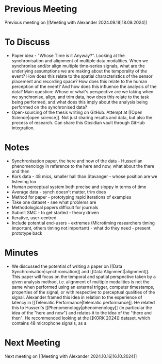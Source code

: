 # **Previous Meeting**

Previous meeting on [[Meeting with Alexander 2024.09.18|18.09.2024]]

# **To Discuss**

- Paper idea - "Whose Time is it Anyway?". Looking at the synchronisation and alignment of multiple data modalities. When we synchronise and/or align multiple time-series signals, what are the underlying assumptions we are making about the temporality of the event? How does this relate to the spatial characteristics of the sensor placement and recording space? How does this relate to the human perception of the event? And how does this influence the analysis of the data? Main question: Whose or what's perspective are we taking when we synchronise, align, and trim data, how does this relate to the task being performed, and what does this imply about the analysis being performed on the synchronised data?
- Open-sourcing of the thesis writing on GitHub. Attempt at [[Open Science|open science]]. Not just sharing results and data, but also the process of research. Can share this Obsidian vault through GitHub integration.
# **Notes**

- Synchronisation paper, the here and now of the data - Husserlian phenomenology in reference to the here and now, what about the there and then
- Kork data - 48 mics, smaller hall than Stavanger - whose position are we listening too
- Human perceptual system both precise and sloppy in terms of time
- Average data - synch doesn't matter, trim does
- Method for paper - prototyping rapid iterations of examples
- Take one dataset - see what problems are
- Methodological papers difficult for journals
- Submit SMC - to get started - theory driven
- Iterative, user-centred
- Include potential end-users - extremes (Microtiming researchers timing important, others timing not important) - what do they need - present prototype back

# **Minutes**

- We discussed the potential of writing a paper on [[Data Synchronisation|synchronisation]] and [[Data Alignment|alignment]]. This paper will focus on the temporal and spatial perspective taken by a given analysis method, i.e. alignment of multiple modalities is not the same when performed using an external trigger, computer timestamps, properties of the signal, or with respective to perceptual qualities of the signal. Alexander framed this idea in relation to the experience of latency in [[Telematic Performance|telematic performance]]. He related this to Husserl's [[Phenomenology|phenomenology]] (in particular the idea of the "here and now") and relates it to the idea of the "there and then". He recommended looking at the [[KORK 2024]] dataset, which contains 48 microphone signals, as a 
# **Next Meeting**

Next meeting on [[Meeting with Alexander 2024.10.16|16.10.2024]]


